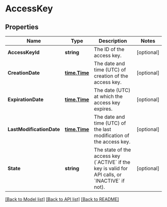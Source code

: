 # AccessKey

## Properties

Name | Type | Description | Notes
------------ | ------------- | ------------- | -------------
**AccessKeyId** | **string** | The ID of the access key. | [optional] 
**CreationDate** | [**time.Time**](time.Time.md) | The date and time (UTC) of creation of the access key. | [optional] 
**ExpirationDate** | [**time.Time**](time.Time.md) | The date (UTC) at which the access key expires. | [optional] 
**LastModificationDate** | [**time.Time**](time.Time.md) | The date and time (UTC) of the last modification of the access key. | [optional] 
**State** | **string** | The state of the access key (&#x60;ACTIVE&#x60; if the key is valid for API calls, or &#x60;INACTIVE&#x60; if not). | [optional] 

[[Back to Model list]](../README.md#documentation-for-models) [[Back to API list]](../README.md#documentation-for-api-endpoints) [[Back to README]](../README.md)


